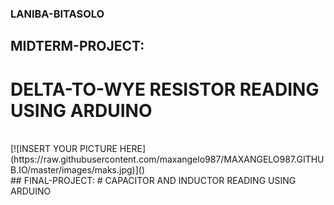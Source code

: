 ### LANIBA-BITASOLO
## MIDTERM-PROJECT:
# DELTA-TO-WYE RESISTOR READING USING ARDUINO
<br>
[![INSERT YOUR PICTURE HERE](https://raw.githubusercontent.com/maxangelo987/MAXANGELO987.GITHUB.IO/master/images/maks.jpg)]()

<br>
## FINAL-PROJECT:
# CAPACITOR AND INDUCTOR READING USING ARDUINO
